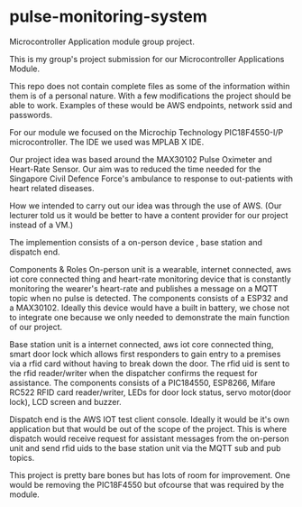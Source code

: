 # pulse-monitoring-system
Microcontroller Application module group project.

This is my group's project submission for our Microcontroller Applications Module.

This repo does not contain complete files as some of the information within them is of a personal nature. With a few modifications the project should be able to work. Examples of these would be AWS endpoints, network ssid and passwords.

For our module we focused on the Microchip Technology PIC18F4550-I/P microcontroller. The IDE we used was MPLAB X IDE.

Our project idea was based around the MAX30102 Pulse Oximeter and Heart-Rate Sensor. Our aim was to reduced the time needed for the Singapore Civil Defence Force's ambulance to response to out-patients with heart related diseases.

How we intended to carry out our idea was through the use of AWS. (Our lecturer told us it would be better to have a content provider for our project instead of a VM.)

The implemention consists of a on-person device , base station and dispatch end.

Components & Roles On-person unit is a wearable, internet connected, aws iot core connected thing and heart-rate monitoring device that is constantly monitoring the wearer's heart-rate and publishes a message on a MQTT topic when no pulse is detected. The components consists of a ESP32 and a MAX30102. Ideally this device would have a built in battery, we chose not to integrate one because we only needed to demonstrate the main function of our project.

Base station unit is a internet connected, aws iot core connected thing, smart door lock which allows first responders to gain entry to a premises via a rfid card without having to break down the door. The rfid uid is sent to the rfid reader/writer when the dispatcher confirms the request for assistance. The components consists of a PIC184550, ESP8266, Mifare RC522 RFID card reader/writer, LEDs for door lock status, servo motor(door lock), LCD screen and buzzer.

Dispatch end is the AWS IOT test client console. Ideally it would be it's own application but that would be out of the scope of the project. This is where dispatch would receive request for assistant messages from the on-person unit and send rfid uids to the base station unit via the MQTT sub and pub topics.

This project is pretty bare bones but has lots of room for improvement. One would be removing the PIC18F4550 but ofcourse that was required by the module.
